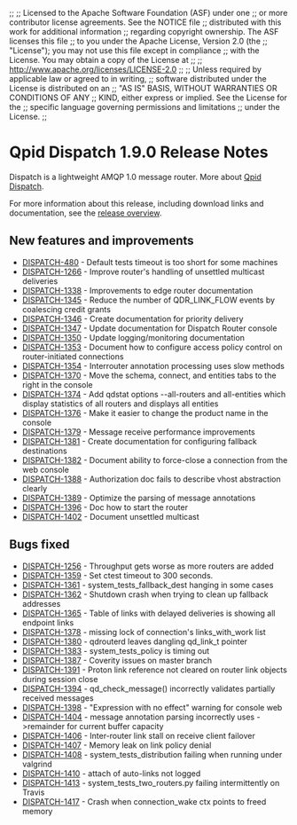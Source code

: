 ;;
;; Licensed to the Apache Software Foundation (ASF) under one
;; or more contributor license agreements.  See the NOTICE file
;; distributed with this work for additional information
;; regarding copyright ownership.  The ASF licenses this file
;; to you under the Apache License, Version 2.0 (the
;; "License"); you may not use this file except in compliance
;; with the License.  You may obtain a copy of the License at
;; 
;;   http://www.apache.org/licenses/LICENSE-2.0
;; 
;; Unless required by applicable law or agreed to in writing,
;; software distributed under the License is distributed on an
;; "AS IS" BASIS, WITHOUT WARRANTIES OR CONDITIONS OF ANY
;; KIND, either express or implied.  See the License for the
;; specific language governing permissions and limitations
;; under the License.
;;

# Qpid Dispatch 1.9.0 Release Notes

Dispatch is a lightweight AMQP 1.0 message router. More about
[Qpid
Dispatch]({{site_url}}/components/dispatch-router/index.html).

For more information about this release, including download links and
documentation, see the [release overview](index.html).


## New features and improvements

 - [DISPATCH-480](https://issues.apache.org/jira/browse/DISPATCH-480) - Default tests timeout is too short for some machines
 - [DISPATCH-1266](https://issues.apache.org/jira/browse/DISPATCH-1266) - Improve router's handling of unsettled multicast deliveries
 - [DISPATCH-1338](https://issues.apache.org/jira/browse/DISPATCH-1338) - Improvements to edge router documentation
 - [DISPATCH-1345](https://issues.apache.org/jira/browse/DISPATCH-1345) - Reduce the number of QDR_LINK_FLOW events by coalescing credit grants
 - [DISPATCH-1346](https://issues.apache.org/jira/browse/DISPATCH-1346) - Create documentation for priority delivery
 - [DISPATCH-1347](https://issues.apache.org/jira/browse/DISPATCH-1347) - Update documentation for Dispatch Router console
 - [DISPATCH-1350](https://issues.apache.org/jira/browse/DISPATCH-1350) - Update logging/monitoring documentation
 - [DISPATCH-1353](https://issues.apache.org/jira/browse/DISPATCH-1353) - Document how to configure access policy control on router-initiated connections
 - [DISPATCH-1354](https://issues.apache.org/jira/browse/DISPATCH-1354) - Interrouter annotation processing uses slow methods
 - [DISPATCH-1370](https://issues.apache.org/jira/browse/DISPATCH-1370) - Move the schema, connect, and entities tabs to the right in the console
 - [DISPATCH-1374](https://issues.apache.org/jira/browse/DISPATCH-1374) - Add qdstat options --all-routers and all-entities which display statistics of all routers and displays all entities
 - [DISPATCH-1376](https://issues.apache.org/jira/browse/DISPATCH-1376) - Make it easier to change the product name in the console
 - [DISPATCH-1379](https://issues.apache.org/jira/browse/DISPATCH-1379) - Message receive performance improvements
 - [DISPATCH-1381](https://issues.apache.org/jira/browse/DISPATCH-1381) - Create documentation for configuring fallback destinations
 - [DISPATCH-1382](https://issues.apache.org/jira/browse/DISPATCH-1382) - Document ability to force-close a connection from the web console
 - [DISPATCH-1388](https://issues.apache.org/jira/browse/DISPATCH-1388) - Authorization doc fails to describe vhost abstraction clearly
 - [DISPATCH-1389](https://issues.apache.org/jira/browse/DISPATCH-1389) - Optimize the parsing of message annotations
 - [DISPATCH-1396](https://issues.apache.org/jira/browse/DISPATCH-1396) - Doc how to start the router
 - [DISPATCH-1402](https://issues.apache.org/jira/browse/DISPATCH-1402) - Document unsettled multicast

## Bugs fixed

 - [DISPATCH-1256](https://issues.apache.org/jira/browse/DISPATCH-1256) - Throughput gets worse as more routers are added
 - [DISPATCH-1359](https://issues.apache.org/jira/browse/DISPATCH-1359) - Set ctest timeout to 300 seconds.
 - [DISPATCH-1361](https://issues.apache.org/jira/browse/DISPATCH-1361) - system_tests_fallback_dest hanging in some cases
 - [DISPATCH-1362](https://issues.apache.org/jira/browse/DISPATCH-1362) - Shutdown crash when trying to clean up fallback addresses
 - [DISPATCH-1365](https://issues.apache.org/jira/browse/DISPATCH-1365) - Table of links with delayed deliveries is showing all endpoint links
 - [DISPATCH-1378](https://issues.apache.org/jira/browse/DISPATCH-1378) - missing lock of connection's links_with_work list
 - [DISPATCH-1380](https://issues.apache.org/jira/browse/DISPATCH-1380) - qdrouterd leaves dangling qd_link_t pointer
 - [DISPATCH-1383](https://issues.apache.org/jira/browse/DISPATCH-1383) - system_tests_policy is timing out
 - [DISPATCH-1387](https://issues.apache.org/jira/browse/DISPATCH-1387) - Coverity issues on master branch
 - [DISPATCH-1391](https://issues.apache.org/jira/browse/DISPATCH-1391) - Proton link reference not cleared on router link objects during session close
 - [DISPATCH-1394](https://issues.apache.org/jira/browse/DISPATCH-1394) - qd_check_message() incorrectly validates partially received messages
 - [DISPATCH-1398](https://issues.apache.org/jira/browse/DISPATCH-1398) - "Expression with no effect" warning for console web
 - [DISPATCH-1404](https://issues.apache.org/jira/browse/DISPATCH-1404) - message annotation parsing incorrectly uses -&gt;remainder for current buffer capacity
 - [DISPATCH-1406](https://issues.apache.org/jira/browse/DISPATCH-1406) - Inter-router link stall on receive client failover
 - [DISPATCH-1407](https://issues.apache.org/jira/browse/DISPATCH-1407) - Memory leak on link policy denial
 - [DISPATCH-1408](https://issues.apache.org/jira/browse/DISPATCH-1408) - system_tests_distribution failing when running under valgrind
 - [DISPATCH-1410](https://issues.apache.org/jira/browse/DISPATCH-1410) - attach of auto-links not logged
 - [DISPATCH-1413](https://issues.apache.org/jira/browse/DISPATCH-1413) - system_tests_two_routers.py failing intermittently on Travis
 - [DISPATCH-1417](https://issues.apache.org/jira/browse/DISPATCH-1417) - Crash when connection_wake ctx points to freed memory